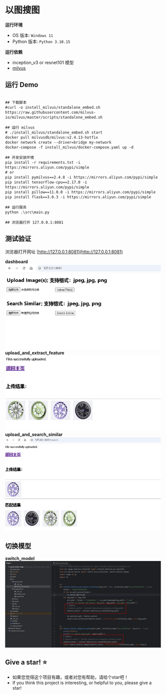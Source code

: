 # 以图搜图

**运行环境**

* OS 版本: `Windows 11`
* Python 版本: `Python 3.10.15`

**运行依赖**

* inception_v3 or resnet101 模型
* [milvus](https://milvus.io/)

## 运行 Demo

```shell

## 下载脚本
#curl -o install_milvus/standalone_embed.sh https://raw.githubusercontent.com/milvus-io/milvus/master/scripts/standalone_embed.sh 

## 运行 milvus
# ./install_milvus/standalone_embed.sh start
docker pull milvusdb/milvus:v2.4.13-hotfix
docker network create --driver=bridge my-network
docker-compose -f install_milvus/docker-compose.yaml up -d

## 开发安装环境
pip install -r requirements.txt -i https://mirrors.aliyun.com/pypi/simple
# or
pip install pymilvus==2.4.8 -i https://mirrors.aliyun.com/pypi/simple
pip install tensorflow-cpu==2.17.0 -i https://mirrors.aliyun.com/pypi/simple
pip install pillow==11.0.0 -i https://mirrors.aliyun.com/pypi/simple
pip install flask==3.0.3 -i https://mirrors.aliyun.com/pypi/simple

## 运行服务
python .\src\main.py

## 浏览器打开 127.0.0.1:8081
```

## 测试验证

浏览器打开网址 [http://127.0.0.1:8081](http://127.0.0.1:8081)

**dashboard**
![dashboard](./public/dashboard.png)
**upload_and_extract_feature**
![upload_and_extract_feature](./public/upload_and_extract_feature.png)
**upload_and_search_similar**
![upload_and_search_similar](./public/upload_and_search_similar.png)

## 切换模型

**switch_model**
![switch_model](./public/switch_model.png)

## Give a star! ⭐

* 如果您觉得这个项目有趣，或者对您有帮助，请给个star吧！
* If you think this project is interesting, or helpful to you, please give a star!